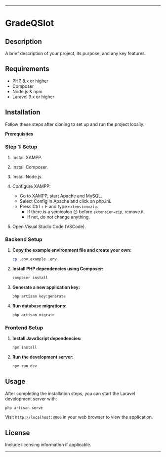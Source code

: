 

---

# GradeQSlot

## Description

A brief description of your project, its purpose, and any key features.

## Requirements

- PHP 8.x or higher
- Composer
- Node.js & npm
- Laravel 9.x or higher

## Installation

Follow these steps after cloning to set up and run the project locally.

**Prerequisites**
### Step 1: Setup

1. Install XAMPP.
2. Install Composer.
3. Install Node.js.

4. Configure XAMPP:
   - Go to XAMPP, start Apache and MySQL.
   - Select Config in Apache and click on php.ini.
   - Press Ctrl + F and type `extension=zip`.
     - If there is a semicolon (;) before `extension=zip`, remove it.
     - If not, do not change anything.

5. Open Visual Studio Code (VSCode).


### Backend Setup

1. **Copy the example environment file and create your own:**

   ```bash
   cp .env.example .env
   ```

2. **Install PHP dependencies using Composer:**

   ```bash
   composer install
   ```

3. **Generate a new application key:**

   ```bash
   php artisan key:generate
   ```

4. **Run database migrations:**

   ```bash
   php artisan migrate
   ```

### Frontend Setup

1. **Install JavaScript dependencies:**

   ```bash
   npm install
   ```

2. **Run the development server:**

   ```bash
   npm run dev
   ```

## Usage

After completing the installation steps, you can start the Laravel development server with:

```bash
php artisan serve
```

Visit `http://localhost:8000` in your web browser to view the application.

## License

Include licensing information if applicable.

---
